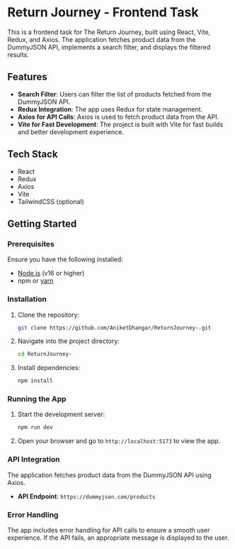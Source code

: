 # Return Journey - Frontend Task

This is a frontend task for The Return Journey, built using React, Vite, Redux, and Axios. The application fetches product data from the DummyJSON API, implements a search filter, and displays the filtered results.

## Features

- **Search Filter**: Users can filter the list of products fetched from the DummyJSON API.
- **Redux Integration**: The app uses Redux for state management.
- **Axios for API Calls**: Axios is used to fetch product data from the API.
- **Vite for Fast Development**: The project is built with Vite for fast builds and better development experience.

## Tech Stack

- React
- Redux
- Axios
- Vite
- TailwindCSS (optional)

## Getting Started

### Prerequisites

Ensure you have the following installed:

- [Node.js](https://nodejs.org/) (v16 or higher)
- npm or [yarn](https://yarnpkg.com/)

### Installation

1. Clone the repository:

    ```bash
    git clone https://github.com/AniketDhangar/ReturnJourney-.git
    ```

2. Navigate into the project directory:

    ```bash
    cd ReturnJourney-
    ```

3. Install dependencies:

    ```bash
    npm install
    ```

### Running the App

1. Start the development server:

    ```bash
    npm run dev
    ```

2. Open your browser and go to `http://localhost:5173` to view the app.

### API Integration

The application fetches product data from the DummyJSON API using Axios.

- **API Endpoint**: `https://dummyjson.com/products`

### Error Handling

The app includes error handling for API calls to ensure a smooth user experience. If the API fails, an appropriate message is displayed to the user.
